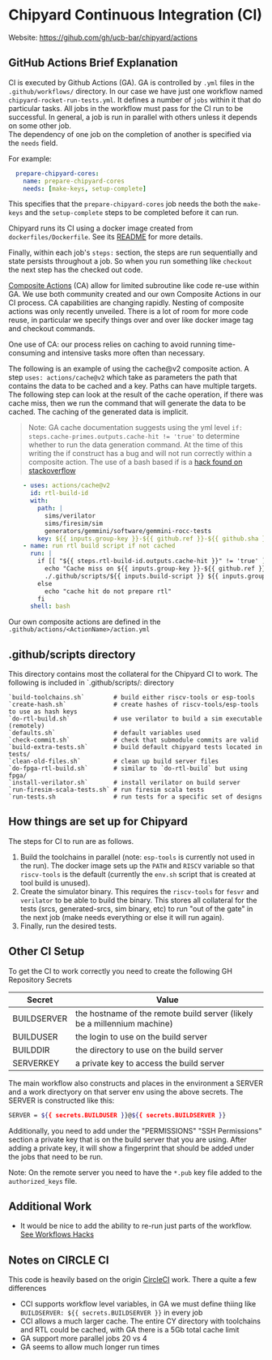 Chipyard Continuous Integration (CI)
===========

Website: https://gihub.com/gh/ucb-bar/chipyard/actions

GitHub Actions Brief Explanation
---------------------------

CI is executed by Github Actions (GA). GA is controlled by `.yml` files in the `.github/workflows/` directory. 
In our case we have just one workflow named `chipyard-rocket-run-tests.yml`.
It defines a number of `jobs` within it that do particular tasks.
All jobs in the workflow must pass for the CI run to be successful.
In general, a job is run in parallel with others unless it depends on some other job.  
The dependency of one job on the completion of another is specified via the `needs` field.

For example:
```yaml
  prepare-chipyard-cores:
    name: prepare-chipyard-cores
    needs: [make-keys, setup-complete]
```
This specifies that the `prepare-chipyard-cores` job needs the both the `make-keys` and the `setup-complete` steps to
be completed before it can run.

Chipyard runs its CI using a docker image created from `dockerfiles/Dockerfile`.
See its [README](../dockerfiles/README.md) for more details.

Finally, within each job's `steps:` section, the steps are run sequentially and state persists throughout a job.
So when you run something like `checkout` the next step has the checked out code.

[Composite Actions](https://docs.github.com/en/actions/creating-actions) (CA) allow for limited subroutine like code re-use within GA.
We use both community created and our own Composite Actions in our CI process. CA capabilities are changing rapidly.
Nesting of composite actions was only recently unveiled. There is a lot of room for more code reuse, in particular
we specify things over and over like docker image tag and checkout commands.

One use of CA: our process relies on caching to avoid running time-consuming and intensive tasks more often than necessary.

The following is an example of using the cache@v2 composite action. A step `uses: actions/cache@v2` which take as parameters the
path that contains the data to be cached and a key. Paths can have multiple targets. 
The following step can look at the result of the cache operation, if there was cache miss, then we run the command that
will generate the data to be cached. The caching of the generated data is implicit.
>Note: GA cache documentation suggests using the yml level `if: steps.cache-primes.outputs.cache-hit != 'true'` to
> determine whether to run the data generation command.
> At the time of this writing the if construct has a bug and will not run correctly within a composite action. The use
> of a bash based if is a [hack found on stackoverflow](https://stackoverflow.com/questions/65473359/github-action-unable-to-add-if-condition-in-steps)
```yaml
    - uses: actions/cache@v2
      id: rtl-build-id
      with:
        path: |
          sims/verilator
          sims/firesim/sim
          generators/gemmini/software/gemmini-rocc-tests
        key: ${{ inputs.group-key }}-${{ github.ref }}-${{ github.sha }}
    - name: run rtl build script if not cached
      run: |
        if [[ "${{ steps.rtl-build-id.outputs.cache-hit }}" != 'true' ]]; then
          echo "Cache miss on ${{ inputs.group-key }}-${{ github.ref }}-${{ github.sha }}"
          ./.github/scripts/${{ inputs.build-script }} ${{ inputs.group-key }} ${{ inputs.build-type }}
        else
          echo "cache hit do not prepare rtl"
        fi
      shell: bash
```

Our own composite actions are defined in the `.github/actions/<ActionName>/action.yml`

.github/scripts directory
-------------------

This directory contains most the collateral for the Chipyard CI to work.
The following is included in `.github/scripts/: directory

    `build-toolchains.sh`        # build either riscv-tools or esp-tools
    `create-hash.sh`             # create hashes of riscv-tools/esp-tools to use as hash keys
    `do-rtl-build.sh`            # use verilator to build a sim executable (remotely)
    `defaults.sh`                # default variables used
    `check-commit.sh`            # check that submodule commits are valid
    `build-extra-tests.sh`       # build default chipyard tests located in tests/
    `clean-old-files.sh`         # clean up build server files
    `do-fpga-rtl-build.sh`       # similar to `do-rtl-build` but using fpga/
    `install-verilator.sh`       # install verilator on build server
    `run-firesim-scala-tests.sh` # run firesim scala tests
    `run-tests.sh                # run tests for a specific set of designs

How things are set up for Chipyard
---------------------------------

The steps for CI to run are as follows.
1. Build the toolchains in parallel (note: `esp-tools` is currently not used in the run).
The docker image sets up the `PATH` and `RISCV` variable so that `riscv-tools` is the default (currently the `env.sh` script that is created at tool build is unused).
2. Create the simulator binary.
This requires the `riscv-tools` for `fesvr` and `verilator` to be able to build the binary.
This stores all collateral for the tests (srcs, generated-srcs, sim binary, etc) to run "out of the gate" in the next job (make needs everything or else it will run again).
3. Finally, run the desired tests.

Other CI Setup
--------------

To get the CI to work correctly you need to create the following GH Repository Secrets

| Secret | Value |
| -------| ------------- |
| BUILDSERVER | the hostname of the remote build server (likely be a millennium machine) |
| BUILDUSER | the login to use on the build server |
| BUILDDIR | the directory to use on the build server |
| SERVERKEY | a private key to access the build server |

The main workflow also constructs and places in the environment a SERVER and a work directyory on that server env using the above secrets.
The SERVER is constructed like this:
```bash
SERVER = ${{ secrets.BUILDUSER }}@${{ secrets.BUILDSERVER }}
```

Additionally, you need to add under the "PERMISSIONS" "SSH Permissions" section a private key that is on the build server that you are using.
After adding a private key, it will show a fingerprint that should be added under the jobs that need to be run.

Note: On the remote server you need to have the `*.pub` key file added to the `authorized_keys` file.

Additional Work
---------------
- It would be nice to add the ability to re-run just parts of the workflow. [See Workflows Hacks](https://github.com/jaredpalmer/razzle/blob/f8305c26997bae8ef0f5dfa52540d842451b4090/.github/workflows/examples.yml)


Notes on CIRCLE CI
------------------
This code is heavily based on the origin [CircleCI]() work. There a quite a few differences
- CCI supports workflow level variables, in GA we must define thiing like `BUILDSERVER: ${{ secrets.BUILDSERVER }}` in every job
- CCI allows a much larger cache. The entire CY directory with toolchains and RTL could be cached, with GA there is a 5Gb total cache limit
- GA support more parallel jobs 20 vs 4
- GA seems to allow much longer run times
